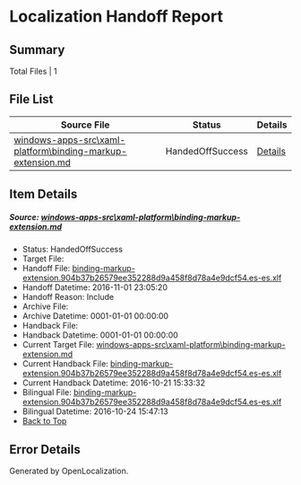 # <a name='report-top'></a> Localization Handoff Report

## Summary
 Total Files | 1

## File List
 Source File | Status | Details 
 ----------- | ------ | ------- 
 [windows-apps-src\xaml-platform\binding-markup-extension.md](https://cpubwin.visualstudio.com/windows-uwp/_git/windows-uwp/commit/3ad7dd8261ceb549de6bd9a5ae513e6f6fdb8d49?path=windows-apps-src%2Fxaml-platform%2Fbinding-markup-extension.md&_a=contents) | HandedOffSuccess | [Details](#a6431aed9941079bd05c623229f4ae3236a1b3278421)

## Item Details
##### <a name='a6431aed9941079bd05c623229f4ae3236a1b3278421'></a> Source: [windows-apps-src\xaml-platform\binding-markup-extension.md](https://cpubwin.visualstudio.com/windows-uwp/_git/windows-uwp/commit/3ad7dd8261ceb549de6bd9a5ae513e6f6fdb8d49?path=windows-apps-src%2Fxaml-platform%2Fbinding-markup-extension.md&_a=contents)
* Status: HandedOffSuccess
* Target File: 
* Handoff File: [binding-markup-extension.904b37b26579ee352288d9a458f8d78a4e9dcf54.es-es.xlf](https://cpubwin.visualstudio.com/windows-uwp/_git/WDCLib.handoff/commit/f3408ceb1eb3fe2e41787bfb80fe771a7fc439a7?path=ol-handoff%2Fcpubwin%2Fwindows-uwp.es-es%2Fmaster%2Fbinding-markup-extension.904b37b26579ee352288d9a458f8d78a4e9dcf54.es-es.xlf&_a=contents)
* Handoff Datetime: 2016-11-01 23:05:20
* Handoff Reason: Include
* Archive File: 
* Archive Datetime: 0001-01-01 00:00:00
* Handback File: 
* Handback Datetime: 0001-01-01 00:00:00
* Current Target File: [windows-apps-src\xaml-platform\binding-markup-extension.md](https://cpubwin.visualstudio.com/windows-uwp/_git/windows-uwp.es-es/commit/7aabe073629b28c3b34f9fba562efe812fefe30a?path=windows-apps-src%2Fxaml-platform%2Fbinding-markup-extension.md&_a=contents)
* Current Handback File: [binding-markup-extension.904b37b26579ee352288d9a458f8d78a4e9dcf54.es-es.xlf](https://cpubwin.visualstudio.com/windows-uwp/_git/WDCLib.handback/commit/fdd3ac9c0d6e72ba49d3e603822887e211b6dad5?path=ol-handback%2FMicrosoft%2Fwindows-apps.es-es%2Fmaster%2Fbinding-markup-extension.904b37b26579ee352288d9a458f8d78a4e9dcf54.es-es.xlf&_a=contents)
* Current Handback Datetime: 2016-10-21 15:33:32
* Bilingual File: [binding-markup-extension.904b37b26579ee352288d9a458f8d78a4e9dcf54.es-es.xlf](https://cpubwin.visualstudio.com/windows-uwp/_git/WDCLib.handback/commit/fdd3ac9c0d6e72ba49d3e603822887e211b6dad5?path=ol-handback%2FMicrosoft%2Fwindows-apps.es-es%2Fmaster%2Fbinding-markup-extension.904b37b26579ee352288d9a458f8d78a4e9dcf54.es-es.xlf&_a=contents)
* Bilingual Datetime: 2016-10-24 15:47:13
* [Back to Top](#report-top)


## Error Details

Generated by OpenLocalization.
